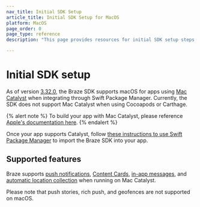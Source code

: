 ```yaml
---
nav_title: Initial SDK Setup
article_title: Initial SDK Setup for MacOS
platform: MacOS
page_order: 0
page_type: reference
description: "This page provides resources for initial SDK setup steps on macOS."

---
```


# Initial SDK setup

As of version [3.32.0][1], the Braze SDK supports macOS for apps using [Mac Catalyst][2] when integrating through Swift Package Manager. Currently, the SDK does not support Mac Catalyst when using Cocoapods or Carthage.

{% alert note %}
To build your app with Mac Catalyst, please reference <a href="https://developer.apple.com/documentation/uikit/mac_catalyst">Apple's documentation here</a>.
{% endalert %}

Once your app supports Catalyst, follow [these instructions to use Swift Package Manager][3] to import the Braze SDK into your app.

## Supported features

Braze supports [push notifications][4], [Content Cards][7], [in-app messages][5], and [automatic location collection][5] when running on Mac Catalyst.

Please note that push stories, rich push, and geofences are not supported on macOS.

[1]:https://github.com/Appboy/appboy-ios-sdk/releases/tag/3.32.0
[2]:https://developer.apple.com/mac-catalyst/
[3]:{{site.baseurl}}/developer_guide/platform_integration_guides/ios/initial_sdk_setup/installation_methods/swift_package_manager/
[4]:{{site.baseurl}}/developer_guide/platform_integration_guides/ios/push_notifications/integration/
[5]:{{site.baseurl}}/developer_guide/platform_integration_guides/ios/analytics/location_tracking/
[6]: {{site.baseurl}}/developer_guide/platform_integration_guides/ios/in-app_messaging/overview/
[7]: {{site.baseurl}}/developer_guide/platform_integration_guides/ios/content_cards/data_model/
